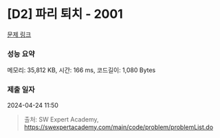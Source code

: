# [D2] 파리 퇴치 - 2001 

[문제 링크](https://swexpertacademy.com/main/code/problem/problemDetail.do?contestProbId=AV5PzOCKAigDFAUq) 

### 성능 요약

메모리: 35,812 KB, 시간: 166 ms, 코드길이: 1,080 Bytes

### 제출 일자

2024-04-24 11:50



> 출처: SW Expert Academy, https://swexpertacademy.com/main/code/problem/problemList.do